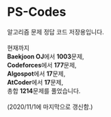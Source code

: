# PS-Codes
알고리즘 문제 정답 코드 저장용입니다. <br/>
<br/>
현재까지 <br/>
**Baekjoon OJ**에서 **1003**문제, <br/>
**Codeforces**에서 **177**문제, <br/>
**Algospot**에서 **17**문제, <br/>
**AtCoder**에서 **17**문제, <br/>
총합 **1214**문제를 풀었습니다.<br/>
<br/>
(2020/11/1에 마지막으로 갱신함.) <br/>